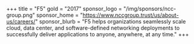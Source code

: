+++
title = "F5"
gold = "2017"
sponsor_logo = "/img/sponsors/ncc-group.png"
sponsor_home = "https://www.nccgroup.trust/us/about-us/careers/"
sponsor_blurb = "F5 helps organizations seamlessly scale cloud, data center, and software-defined networking deployments to successfully deliver applications to anyone, anywhere, at any time."
+++
